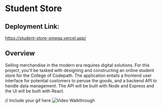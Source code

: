 # Student Store
## Deployment Link:
https://student-store-omega.vercel.app/

## Overview

Selling merchandise in the modern era requires digital solutions. For this project, you'll be tasked with designing and constructing an online student store for the College of Codepath. The application entails a frontend user interface for potential customers to peruse the goods, and a backend API to handle data management. The API will be built with Node and Express and the UI will be built with React.

// Include your gif here
<img src='store_walkthrough_2.gif' title='Video Walkthrough' width='' alt='Video Walkthrough' />


